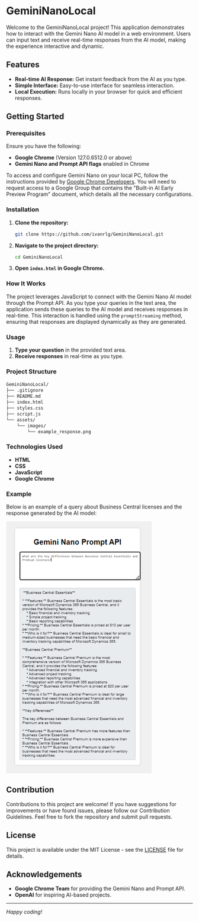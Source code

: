 
# GeminiNanoLocal

Welcome to the GeminiNanoLocal project! This application demonstrates how to interact with the Gemini Nano AI model in a web environment. Users can input text and receive real-time responses from the AI model, making the experience interactive and dynamic.

## Features

- **Real-time AI Response:** Get instant feedback from the AI as you type.
- **Simple Interface:** Easy-to-use interface for seamless interaction.
- **Local Execution:** Runs locally in your browser for quick and efficient responses.

## Getting Started

### Prerequisites

Ensure you have the following:

- **Google Chrome** (Version 127.0.6512.0 or above)
- **Gemini Nano and Prompt API flags** enabled in Chrome

To access and configure Gemini Nano on your local PC, follow the instructions provided by [Google Chrome Developers](https://developer.chrome.com/docs/ai/built-in). You will need to request access to a Google Group that contains the "Built-in AI Early Preview Program" document, which details all the necessary configurations.

### Installation

1. **Clone the repository:**

   ```bash
   git clone https://github.com/ivanrlg/GeminiNanoLocal.git
   ```

2. **Navigate to the project directory:**

   ```bash
   cd GeminiNanoLocal
   ```

3. **Open `index.html` in Google Chrome.**

### How It Works

The project leverages JavaScript to connect with the Gemini Nano AI model through the Prompt API. As you type your queries in the text area, the application sends these queries to the AI model and receives responses in real-time. This interaction is handled using the `promptStreaming` method, ensuring that responses are displayed dynamically as they are generated.

### Usage

1. **Type your question** in the provided text area.
2. **Receive responses** in real-time as you type.

### Project Structure

```
GeminiNanoLocal/
├── .gitignore
├── README.md
├── index.html
├── styles.css
├── script.js
└── assets/
    └── images/
        └── example_response.png
```

### Technologies Used

- **HTML**
- **CSS**
- **JavaScript**
- **Google Chrome**

### Example

Below is an example of a query about Business Central licenses and the response generated by the AI model:

![Example Response](assets/images/example_response.png)

## Contribution

Contributions to this project are welcome! If you have suggestions for improvements or have found issues, please follow our Contribution Guidelines. Feel free to fork the repository and submit pull requests.

## License

This project is available under the MIT License - see the [LICENSE](LICENSE.md) file for details.

## Acknowledgements

- **Google Chrome Team** for providing the Gemini Nano and Prompt API.
- **OpenAI** for inspiring AI-based projects.

---

*Happy coding!*


